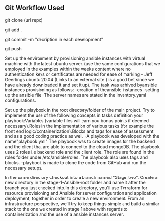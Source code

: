 ## Git Workflow Used
git clone (url repo)

git add .

git commit -m "decription in each development"

git push


Set up the environment by provisioning ansible instances with  virtual machine with the latest ubuntu server. (use the same configurations that we employed in the examples within the weeks content where no authentication keys or certificates are needed for ease of marking - Jeff Geerlings ubuntu 20.04 (Links to an external site.) is a good bet since we have already downloaded it and set it up).
The task was achived byansible instances provisioning as follows: -creation of theansible instances -setting up the ansible file  -The server names  are stated in the inventory.yaml configurations.

Set up the playbook in the root directory/folder of the main project. Try to implement the use of the following concepts in tasks definition your playbook:Variables (variable files will earn you bonus points if deemed necessary).Roles in the implementation of various tasks (for example the front end logic/containerization).Blocks and tags for ease of assessment and as a good coding practice as well.
-A playbook was developed with the name"playbook.yml" The playbook was to create images for the backend and the client that are able to connect to the cloud mongoDB. The playbook uses 2 roles i.e backend role and the client role. The role are found in the roles folder under /etc/ansible/roles. The playbook also uses tags and blocks. -playbook is made to clone the code from GitHub and run the necessary setups.

In the same directory checkout into a branch named "Stage_two". Create a new directory in the stage-1-Ansible-root folder and name it after the branch you just checked into.In this directory, you'll use Terraform for resource provisioning and Ansible for server configuration and application deployment, together in order to create a new environment. From an infrastructure perspective, we’ll try to keep things simple and build a similar stack to the one we created in stage 1 above with regards to containerization and the use of a ansible instances server.

